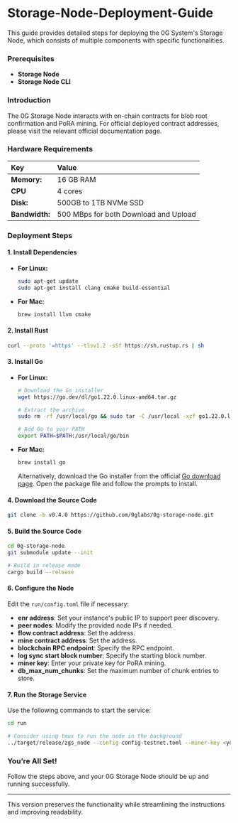 # Storage-Node-Deployment-Guide
This guide provides detailed steps for deploying the 0G System's Storage Node, which consists of multiple components with specific functionalities.

### **Prerequisites**

- **Storage Node**
- **Storage Node CLI**

### **Introduction**
The 0G Storage Node interacts with on-chain contracts for blob root confirmation and PoRA mining. For official deployed contract addresses, please visit the relevant official documentation page.

### **Hardware Requirements**
|Key|Value|
|:--|:----|
|**Memory:**|16 GB RAM|
|**CPU**|4 cores|
|**Disk:**|500GB to 1TB NVMe SSD|
|**Bandwidth:**|500 MBps for both Download and Upload|

### **Deployment Steps**

#### **1. Install Dependencies**

- **For Linux:**
    ```bash
    sudo apt-get update
    sudo apt-get install clang cmake build-essential
    ```

- **For Mac:**
    ```bash
    brew install llvm cmake
    ```

#### **2. Install Rust**
   ```bash
   curl --proto '=https' --tlsv1.2 -sSf https://sh.rustup.rs | sh
   ```

#### **3. Install Go**

- **For Linux:**
    ```bash
    # Download the Go installer
    wget https://go.dev/dl/go1.22.0.linux-amd64.tar.gz

    # Extract the archive
    sudo rm -rf /usr/local/go && sudo tar -C /usr/local -xzf go1.22.0.linux-amd64.tar.gz

    # Add Go to your PATH
    export PATH=$PATH:/usr/local/go/bin
    ```

- **For Mac:**
    ```bash
    brew install go
    ```
   Alternatively, download the Go installer from the official [Go download page](https://go.dev/dl/). Open the package file and follow the prompts to install.

#### **4. Download the Source Code**
   ```bash
   git clone -b v0.4.0 https://github.com/0glabs/0g-storage-node.git
   ```

#### **5. Build the Source Code**
   ```bash
   cd 0g-storage-node
   git submodule update --init

   # Build in release mode
   cargo build --release
   ```

#### **6. Configure the Node**

Edit the `run/config.toml` file if necessary:
- **enr address**: Set your instance's public IP to support peer discovery.
- **peer nodes**: Modify the provided node IPs if needed.
- **flow contract address**: Set the address.
- **mine contract address**: Set the address.
- **blockchain RPC endpoint**: Specify the RPC endpoint.
- **log sync start block number**: Specify the starting block number.
- **miner key**: Enter your private key for PoRA mining.
- **db_max_num_chunks**: Set the maximum number of chunk entries to store.

#### **7. Run the Storage Service**

Use the following commands to start the service:

```bash
cd run

# Consider using tmux to run the node in the background
../target/release/zgs_node --config config-testnet.toml --miner-key <your_private_key> --blockchain-rpc-endpoint <blockchain_rpc> --db-max-num-chunks <max_chunk_num>
```

### **You’re All Set!**

Follow the steps above, and your 0G Storage Node should be up and running successfully.

--- 

This version preserves the functionality while streamlining the instructions and improving readability.
